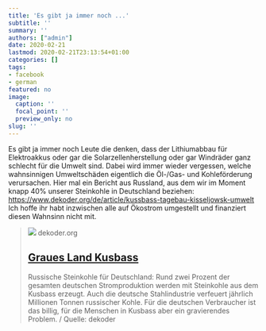 ```yaml
---
title: 'Es gibt ja immer noch ...'
subtitle: ''
summary: ''
authors: ["admin"]
date: 2020-02-21
lastmod: 2020-02-21T23:13:54+01:00
categories: []
tags:
- facebook
- german
featured: no
image:
  caption: ''
  focal_point: ''
  preview_only: no
slug: ''
---
```

Es gibt ja immer noch Leute die denken, dass der Lithiumabbau für Elektroakkus oder gar die Solarzellenherstellung oder gar Windräder ganz schlecht für die Umwelt sind. Dabei wird immer wieder vergessen, welche wahnsinnigen Umweltschäden eigentlich die Öl-/Gas- und Kohleförderung verursachen. Hier mal ein Bericht aus Russland, aus dem wir im Moment knapp 40% unserer Steinkohle in Deutschland beziehen: https://www.dekoder.org/de/article/kussbass-tagebau-kisseljowsk-umwelt
Ich hoffe ihr habt inzwischen alle auf Ökostrom umgestellt und finanziert diesen Wahnsinn nicht mit.
> [![](https://www.dekoder.org/sites/default/files/kohle_social.png)](https://www.dekoder.org/de/article/kussbass-tagebau-kisseljowsk-umwelt)
> dekoder.org
> ## [Graues Land Kusbass](https://www.dekoder.org/de/article/kussbass-tagebau-kisseljowsk-umwelt)
>
>Russische Steinkohle für Deutschland: Rund zwei Prozent der gesamten deutschen Stromproduktion werden mit Steinkohle aus dem Kusbass erzeugt. Auch die deutsche Stahlindustrie verfeuert jährlich Millionen Tonnen russischer Kohle. Für die deutschen Verbraucher ist das billig, für die Menschen in Kusbass aber ein gravierendes Problem. / Quelle: dekoder


